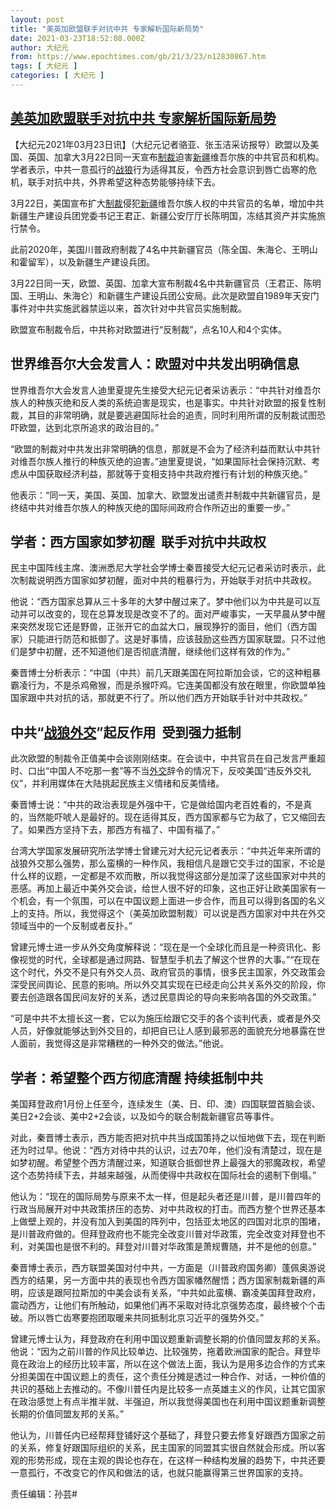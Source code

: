 ```yaml
---
layout: post
title: "美英加欧盟联手对抗中共 专家解析国际新局势"
date: 2021-03-23T18:52:08.000Z
author: 大纪元
from: https://www.epochtimes.com/gb/21/3/23/n12830867.htm
tags: [ 大纪元 ]
categories: [ 大纪元 ]
---
```

<!--1616525528000-->
[美英加欧盟联手对抗中共 专家解析国际新局势](https://www.epochtimes.com/gb/21/3/23/n12830867.htm)
------

<div>
<p>【大纪元2021年03月23日讯】（大纪元记者骆亚、张玉洁采访报导）欧盟以及美国、英国、加拿大3月22日同一天宣布<a href="https://www.epochtimes.com/gb/tag/%E5%88%B6%E8%A3%81.html">制裁</a>迫害<a href="https://www.epochtimes.com/gb/tag/%E6%96%B0%E7%96%86.html">新疆</a>维吾尔族的中共官员和机构。学者表示，中共一意孤行的<a href="https://www.epochtimes.com/gb/tag/%E6%88%98%E7%8B%BC.html">战狼</a>行为适得其反，令西方社会意识到唇亡齿寒的危机，联手对抗中共，外界希望这种态势能够持续下去。</p><p>3月22日，美国宣布扩大<a href="https://www.epochtimes.com/gb/tag/%E5%88%B6%E8%A3%81.html">制裁</a>侵犯<a href="https://www.epochtimes.com/gb/tag/%E6%96%B0%E7%96%86.html">新疆</a>维吾尔族人权的中共官员的名单，增加中共新疆生产建设兵团党委书记王君正、新疆公安厅厅长陈明国，冻结其资产并实施旅行禁令。</p><p>此前2020年，美国川普政府制裁了4名中共新疆官员（陈全国、朱海仑、王明山和霍留军），以及新疆生产建设兵团。</p><p>3月22日同一天，欧盟、英国、加拿大宣布制裁4名中共新疆官员（王君正、陈明国、王明山、朱海仑）和新疆生产建设兵团公安局。此次是欧盟自1989年天安门事件对中共实施武器禁运以来，首次针对中共官员实施制裁。</p><p>欧盟宣布制裁令后，中共称对欧盟进行“反制裁”，点名10人和4个实体。</p><h2>世界维吾尔大会发言人：欧盟对中共发出明确信息</h2><p>世界维吾尔大会发言人迪里夏提先生接受大纪元记者采访表示：“中共针对维吾尔族人的种族灭绝和反人类的系统迫害是现实，也是事实。中共针对欧盟的报复性制裁，其目的非常明确，就是要逃避国际社会的追责，同时利用所谓的反制裁试图恐吓欧盟，达到北京所追求的政治目的。”</p><p>“欧盟的制裁对中共发出非常明确的信息，那就是不会为了经济利益而默认中共针对维吾尔族人推行的种族灭绝的迫害。”迪里夏提说，“如果国际社会保持沉默、考虑从中国获取经济利益，那就等于变相支持中共政府推行有计划的种族灭绝。”</p><p>他表示：“同一天，美国、英国、加拿大、欧盟发出谴责并制裁中共新疆官员，是终结中共对维吾尔族人的种族灭绝的国际间政府合作所迈出的重要一步。”</p><h2>学者：西方国家如梦初醒  联手对抗中共政权</h2><p>民主中国阵线主席、澳洲悉尼大学社会学博士秦晋接受大纪元记者采访时表示，此次制裁说明西方国家如梦初醒，面对中共的粗暴行为，开始联手对抗中共政权。</p><p>他说：“西方国家总算从三十多年的大梦中醒过来了。梦中他们以为中共是可以互动并可以改变的，现在总算发现是改变不了的。面对严峻事实，一天早晨从梦中醒来突然发现它还是野兽，正张开它的血盆大口，展现狰狞的面目，他们（西方国家）只能进行防范和抵御了。这是好事情，应该鼓励这些西方国家联盟。只不过他们是梦中初醒，还不知道他们是否彻底清醒，继续他们这样有效的作为。”</p><p>秦晋博士分析表示：“中国（中共）前几天跟美国在阿拉斯加会谈，它的这种粗暴霸凌行为，不是杀鸡儆猴，而是杀猴吓鸡。它连美国都没有放在眼里，你欧盟单独国家跟中共对抗的话，那就更不行了。所以他们西方开始联手针对中共政权。”</p><h2>中共“<a href="https://www.epochtimes.com/gb/tag/%E6%88%98%E7%8B%BC.html">战狼</a><a href="https://www.epochtimes.com/gb/tag/%E5%A4%96%E4%BA%A4.html">外交</a>”起反作用  受到强力抵制</h2><p>此次欧盟的制裁令正值美中会谈刚刚结束。在会谈中，中共官员在自己发言严重超时、口出“中国人不吃那一套”等不当<a href="https://www.epochtimes.com/gb/tag/%E5%A4%96%E4%BA%A4.html">外交</a>辞令的情况下，反咬美国“违反外交礼仪”，并利用媒体在大陆挑起民族主义情绪和反美情绪。</p><p>秦晋博士说：“中共的政治表现是外强中干，它是做给国内老百姓看的，不是真的，当然能吓唬人是最好的。现在适得其反，西方国家都与它为敌了，它又缩回去了。如果西方坚持下去，那西方有福了、中国有福了。”</p><p>台湾大学国家发展研究所法学博士曾建元对大纪元记者表示：“中共近年来所谓的战狼外交那么强势，那么蛮横的一种作风，我相信凡是跟它交手过的国家，不论是什么样的议题，一定都是不欢而散，所以我觉得这部分是加深了这些国家对中共的恶感。再加上最近中美外交会谈，给世人很不好的印象，这也正好让欧美国家有一个机会，有一个氛围，可以在中国议题上面进一步合作，而且可以得到各国的名义上的支持。所以，我觉得这个（美英加欧盟制裁）可以说是西方国家对中共在外交领域当中的一个反制或者反扑。”</p><p>曾建元博士进一步从外交角度解释说：“现在是一个全球化而且是一种资讯化、影像视觉的时代，全球都是通过网路、智慧型手机去了解这个世界的大事。”“在现在这个时代，外交不是只有外交人员、政府官员的事情，很多民主国家，外交政策会深受民间舆论、民意的影响。所以外交其实现在已经走向公共关系外交的阶段，你要去创造跟各国民间友好的关系，透过民意舆论的导向来影响各国的外交政策。”</p><p>“可是中共不太擅长这一套，它以为施压给跟它交手的各个谈判代表，或者是外交人员，好像就能够达到外交目的，却把自已让人感到最邪恶的面貌充分地暴露在世人面前，我觉得这是非常糟糕的一种外交的做法。”他说。</p><h2>学者：希望整个西方彻底清醒 持续抵制中共</h2><p>美国拜登政府1月份上任至今，连续发生（美、日、印、澳）四国联盟首脑会谈、美日2+2会谈、美中2+2会谈，以及如今的联合制裁新疆官员等事件。</p><p>对此，秦晋博士表示，西方能否把对抗中共当成国策持之以恒地做下去，现在判断还为时过早。他说：“西方对待中共的认识，过去70年，他们没有清楚过，现在是如梦初醒。希望整个西方清醒过来，知道联合抵御世界上最强大的邪魔政权，希望这个态势持续下去，并越来越强，从而使得中共政权在国际社会的遏制下倒塌。”</p><p>他认为：“现在的国际局势与原来不太一样，但是起头者还是川普，是川普四年的行政当局展开对中共政策挤压的态势、对中共政权的打击。而西方整个世界还基本上做壁上观的，并没有加入到美国的阵列中，包括亚太地区的四国对北京的围堵，是川普政府做的。但拜登政府也不能完全改变川普对华政策，完全改变对拜登也不利，对美国也是很不利的。拜登对川普对华政策是萧规曹随，并不是他的创意。”</p><p>秦晋博士表示，西方联盟美国对付中共，一方面是（川普政府国务卿）蓬佩奥游说西方的结果，另一方面中共的表现也令西方国家幡然醒悟；西方国家制裁新疆的声明，应该是跟阿拉斯加的中美会谈有关系，“中共如此蛮横、霸凌美国拜登政府，震动西方，让他们有所触动，如果他们再不采取对待北京强势态度，最终被个个击破。所以唇亡齿寒要抱团取暖来共同抵制北京习近平的强势外交。”</p><p>曾建元博士认为，拜登政府在利用中国议题重新调整长期的价值同盟友邦的关系。他说：“因为之前川普的作风比较单边、比较强势，拖着欧洲国家的配合。拜登毕竟在政治上的经历比较丰富，所以在这个做法上面，我认为是用多边合作的方式来分担美国在中国议题上的责任，这个责任分摊是透过一种合作、对话，一种价值的共识的基础上去推动的。不像川普任内是比较多一点英雄主义的作风，让其它国家在政治感觉上有点半推半就、半强迫，所以我觉得美国也在利用中国议题重新调整长期的价值同盟友邦的关系。”</p><p>他认为，川普任内已经帮拜登铺好这个基础了，拜登只要去修复好跟西方国家之前的关系，修复好跟国际组织的关系，民主国家的同盟其实很自然就会形成。所以客观的形势形成，现在主观的舆论也存在，在这样一种结构发展的趋势下，中共还要一意孤行，不改变它的作风和做法的话，也就只能赢得第三世界国家的支持。</p><p>责任编辑：孙芸#</p>
</div>
